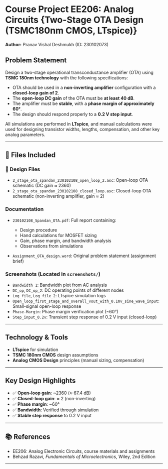 # Course Project EE206: Analog Circuits {Two-Stage OTA Design (TSMC180nm CMOS, LTspice)} 
**Author:** Pranav Vishal Deshmukh (ID: 230102073)

##  Problem Statement

Design a two-stage operational transconductance amplifier (OTA) using **TSMC 180nm technology** with the following specifications:

- OTA should be used in a **non-inverting amplifier** configuration with a **closed-loop gain of 2**.
- The **open-loop DC gain** of the OTA must be **at least 40 dB**.
- The amplifier must be **stable**, with a **phase margin of approximately 60°**.
- The design should respond properly to a **0.2 V step input**.

All simulations are performed in **LTspice**, and manual calculations were used for designing transistor widths, lengths, compensation, and other key analog parameters.

---

## 📁 Files Included

### 📄 Design Files
- `2_stage_ota_spandan_230102108_open_loop_2.asc`: Open-loop OTA schematic (DC gain ≈ 2360)
- `2_stage_ota_spandan_230102108_closed_loop.asc`: Closed-loop OTA schematic (non-inverting amplifier, gain ≈ 2)

### Documentation
- `230102108_Spandan_OTA.pdf`: Full report containing:
  - Design procedure
  - Hand calculations for MOSFET sizing
  - Gain, phase margin, and bandwidth analysis
  - Observations from simulations

- `Assignment_OTA_design.word`: Original problem statement (assignment brief)

### Screenshots (Located in `screenshots/`)
- `Bandwidth 1`: Bandwidth plot from AC analysis
- `DC_op`, `DC_op_2`: DC operating points of different nodes
- `Log_file`, `Log_file_2`: LTspice simulation logs
- `Open_loop_first_stage_and_overall_vout_with_0.1mv_sine_wave_input`: Small-signal open-loop response
- `Phase-Margin`: Phase margin verification plot (~60°)
- `Step_input_0.2v`: Transient step response of 0.2 V input (closed-loop)

---

## Technology & Tools
- **LTspice** for simulation
- **TSMC 180nm CMOS** design assumptions
- **Analog CMOS Design** principles (manual sizing, compensation)

---

## Key Design Highlights
- ✅ **Open-loop gain**: ~2360 (≈ 67.4 dB)
- ✅ **Closed-loop gain**: ≈ 2 (non-inverting)
- ✅ **Phase margin**: ~60°
- ✅ **Bandwidth**: Verified through simulation
- ✅ **Stable step response** to 0.2 V input

---

## 📚 References
- EE206: Analog Electronic Circuits, course materials and assignments  
- Behzad Razavi, *Fundamentals of Microelectronics*, Wiley, 2nd Edition

---
